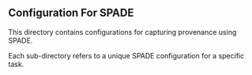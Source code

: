 ## Configuration For SPADE ##

This directory contains configurations for capturing provenance using SPADE.

Each sub-directory refers to a unique SPADE configuration for a specific task.
